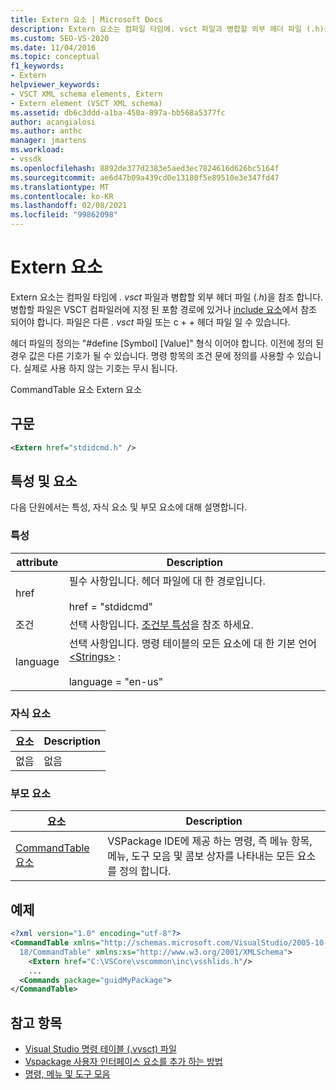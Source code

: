 ```yaml
---
title: Extern 요소 | Microsoft Docs
description: Extern 요소는 컴파일 타임에. vsct 파일과 병합할 외부 헤더 파일 (.h)을 참조 합니다.
ms.custom: SEO-VS-2020
ms.date: 11/04/2016
ms.topic: conceptual
f1_keywords:
- Extern
helpviewer_keywords:
- VSCT XML schema elements, Extern
- Extern element (VSCT XML schema)
ms.assetid: db6c3ddd-a1ba-450a-897a-bb568a5377fc
author: acangialosi
ms.author: anthc
manager: jmartens
ms.workload:
- vssdk
ms.openlocfilehash: 8892de377d2383e5aed3ec7824616d626bc5164f
ms.sourcegitcommit: ae6d47b09a439cd0e13180f5e89510e3e347fd47
ms.translationtype: MT
ms.contentlocale: ko-KR
ms.lasthandoff: 02/08/2021
ms.locfileid: "99862098"
---
```

# <a name="extern-element"></a>Extern 요소
Extern 요소는 컴파일 타임에 *. vsct* 파일과 병합할 외부 헤더 파일 (*.h*)을 참조 합니다. 병합할 파일은 VSCT 컴파일러에 지정 된 포함 경로에 있거나 [include 요소](../extensibility/include-element.md)에서 참조 되어야 합니다. 파일은 다른 *. vsct* 파일 또는 c + + 헤더 파일 일 수 있습니다.

 헤더 파일의 정의는 "#define [Symbol] [Value]" 형식 이어야 합니다. 이전에 정의 된 경우 값은 다른 기호가 될 수 있습니다. 명령 항목의 조건 문에 정의를 사용할 수 있습니다. 실제로 사용 하지 않는 기호는 무시 됩니다.

 CommandTable 요소 Extern 요소

## <a name="syntax"></a>구문

```xml
<Extern href="stdidcmd.h" />
```

## <a name="attributes-and-elements"></a>특성 및 요소
 다음 단원에서는 특성, 자식 요소 및 부모 요소에 대해 설명합니다.

### <a name="attributes"></a>특성

|attribute|Description|
|---------------|-----------------|
|href|필수 사항입니다. 헤더 파일에 대 한 경로입니다.<br /><br /> href = "stdidcmd"|
|조건|선택 사항입니다. [조건부 특성](../extensibility/vsct-xml-schema-conditional-attributes.md)을 참조 하세요.|
|language|선택 사항입니다. 명령 테이블의 모든 요소에 대 한 기본 언어 [\<Strings>](../extensibility/strings-element.md) :<br /><br /> language = "en-us"|

### <a name="child-elements"></a>자식 요소

|요소|Description|
|-------------|-----------------|
|없음|없음|

### <a name="parent-elements"></a>부모 요소

|요소|Description|
|-------------|-----------------|
|[CommandTable 요소](../extensibility/commandtable-element.md)|VSPackage IDE에 제공 하는 명령, 즉 메뉴 항목, 메뉴, 도구 모음 및 콤보 상자를 나타내는 모든 요소를 정의 합니다.|

## <a name="example"></a>예제

```xml
<?xml version="1.0" encoding="utf-8"?>
<CommandTable xmlns="http://schemas.microsoft.com/VisualStudio/2005-10-
  18/CommandTable" xmlns:xs="http://www.w3.org/2001/XMLSchema">
    <Extern href="C:\VSCore\vscommon\inc\vsshlids.h"/>
    ...
  <Commands package="guidMyPackage">
</CommandTable>
```

## <a name="see-also"></a>참고 항목
- [Visual Studio 명령 테이블 (.vvsct) 파일](../extensibility/internals/visual-studio-command-table-dot-vsct-files.md)
- [Vspackage 사용자 인터페이스 요소를 추가 하는 방법](../extensibility/internals/how-vspackages-add-user-interface-elements.md)
- [명령, 메뉴 및 도구 모음](../extensibility/internals/commands-menus-and-toolbars.md)
